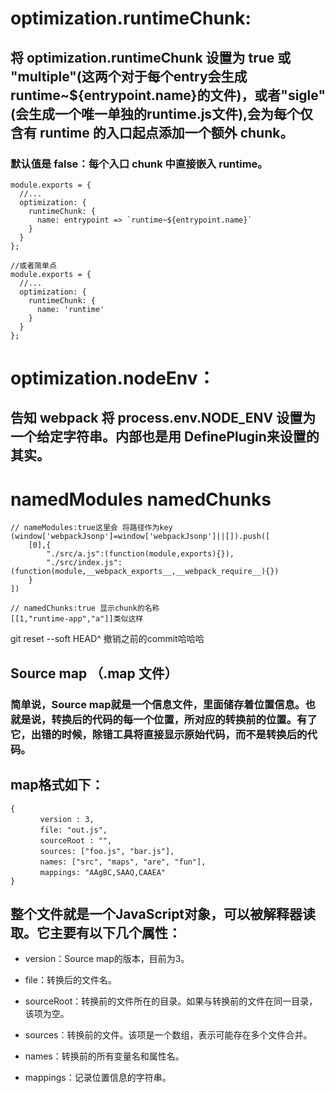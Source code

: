 # optimization.runtimeChunk:
## 将 optimization.runtimeChunk 设置为 true 或 "multiple"(这两个对于每个entry会生成runtime~${entrypoint.name}的文件)，或者"sigle"(会生成一个唯一单独的runtime.js文件),会为每个仅含有 runtime 的入口起点添加一个额外 chunk。
### 默认值是 false：每个入口 chunk 中直接嵌入 runtime。
```
module.exports = {
  //...
  optimization: {
    runtimeChunk: {
      name: entrypoint => `runtime~${entrypoint.name}`
    }
  }
};

//或者简单点
module.exports = {
  //...
  optimization: {
    runtimeChunk: {
      name: 'runtime'
    }
  }
};
```

# optimization.nodeEnv：
## 告知 webpack 将 process.env.NODE_ENV 设置为一个给定字符串。内部也是用 DefinePlugin来设置的其实。

# namedModules  namedChunks
```
// nameModules:true这里会 将路径作为key
(window['webpackJsonp']=window['webpackJsonp']||[]).push([
    [0],{
        "./src/a.js":(function(module,exports){}),
        "./src/index.js":(function(module,__webpack_exports__,__webpack_require__){})
    }
])
```
```
// namedChunks:true 显示chunk的名称
[[1,"runtime-app","a"]]类似这样
```


git reset --soft HEAD^ 撤销之前的commit哈哈哈


## Source map （.map 文件）
### 简单说，Source map就是一个信息文件，里面储存着位置信息。也就是说，转换后的代码的每一个位置，所对应的转换前的位置。有了它，出错的时候，除错工具将直接显示原始代码，而不是转换后的代码。
## map格式如下：
```
{
　　　　version : 3,
　　　　file: "out.js",
　　　　sourceRoot : "",
　　　　sources: ["foo.js", "bar.js"],
　　　　names: ["src", "maps", "are", "fun"],
　　　　mappings: "AAgBC,SAAQ,CAAEA"
}
```
## 整个文件就是一个JavaScript对象，可以被解释器读取。它主要有以下几个属性：
- version：Source map的版本，目前为3。
  
- file：转换后的文件名。
  
- sourceRoot：转换前的文件所在的目录。如果与转换前的文件在同一目录，该项为空。
  
- sources：转换前的文件。该项是一个数组，表示可能存在多个文件合并。
  
- names：转换前的所有变量名和属性名。

- mappings：记录位置信息的字符串。
